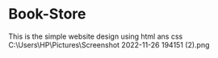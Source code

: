# Book-Store
This is the simple website design using html ans css
C:\Users\HP\Pictures\Screenshot 2022-11-26 194151 (2).png
